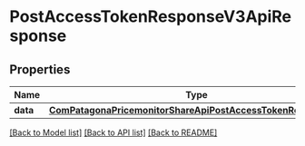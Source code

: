 # PostAccessTokenResponseV3ApiResponse

## Properties
Name | Type | Description | Notes
------------ | ------------- | ------------- | -------------
**data** | [**ComPatagonaPricemonitorShareApiPostAccessTokenResponseV3**](ComPatagonaPricemonitorShareApiPostAccessTokenResponseV3.md) |  | 

[[Back to Model list]](../README.md#documentation-for-models) [[Back to API list]](../README.md#documentation-for-api-endpoints) [[Back to README]](../README.md)



